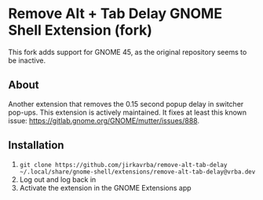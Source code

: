 # Remove Alt + Tab Delay GNOME Shell Extension (fork)

This fork adds support for GNOME 45, as the original repository seems to be inactive.

## About
Another extension that removes the 0.15 second popup delay in switcher pop-ups.
This extension is actively maintained.
It fixes at least this known issue: https://gitlab.gnome.org/GNOME/mutter/issues/888.

## Installation
1. `git clone https://github.com/jirkavrba/remove-alt-tab-delay ~/.local/share/gnome-shell/extensions/remove-alt-tab-delay@vrba.dev`
2. Log out and log back in
3. Activate the extension in the GNOME Extensions app

